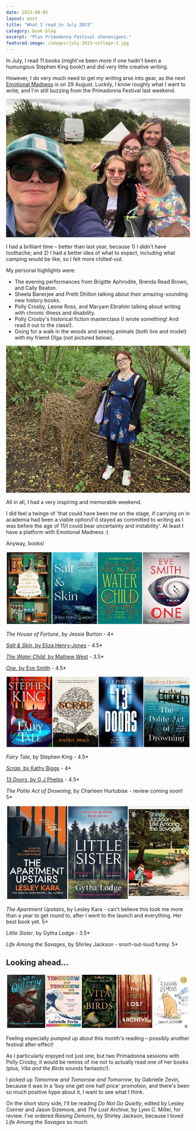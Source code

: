 ```yaml
---
date: 2023-08-02
layout: post
title: "What I read in July 2023"
category: book-blog
excerpt: "Plus Primadonna Festival shenanigans."
featured-image: /images/july-2023-collage-2.jpg
---
```


In July, I read 11 books (might've been more if one hadn't been a humungous Stephen King book!) and did very little creative writing.

However, I do very much need to get my writing arse into gear, as the next [Emotional Madness](https://www.colchesterartscentre.com/events/performance/emotional-madness-with-maryann-mates-3/) is on 29 August. Luckily, I know roughly what I want to write, and I'm still buzzing from the Primadonna Festival last weekend.

![Five women pose for a selfie in a camping field](/images/primadonna-2023.jpg)

I had a brilliant time &ndash; better than last year, because 1) I didn't have toothache; and 2) I had a better idea of what to expect, including what camping would be like, so I felt more chilled-out.

My personal highlights were:

* The evening performances from Brigitte Aphrodite, Brenda Read Brown, and Cally Beaton.
* Sheela Banerjee and Pretti Dhillon talking about their amazing-sounding new history books.
* Polly Crosby, Leone Ross, and Maryam Ebrahim talking about writing with chronic illness and disability.
* Polly Crosby's historical fiction masterclass (I wrote something! And read it out to the class!).
* Going for a walk in the woods and seeing animals (both live and model) with my friend Olga (not pictured below).

![A woman standing next to a chest-height model deer made out of sticks, in woodland](/images/alice-with-deer.jpg)

All in all, I had a very inspiring and memorable weekend.

I did feel a twinge of 'that could have been me on the stage, if carrying on in academia had been a viable option/I'd stayed as committed to writing as I was before the age of 11/I could bear uncertainty and instability'. At least I have a platform with Emotional Madness :) 

Anyway, books!

![The House of Fortune, Salt & Skin, The Water Child, One](/images/july-2023-collage-1.jpg)

<cite>The House of Fortune</cite>, by Jessie Burton - 4*

[<cite>Salt & Skin</cite>, by Eliza Henry-Jones](/blog-tour-salt-and-skin/) - 4.5*

[<cite>The Water Child</cite>, by Mathew West](/blog-tour-the-water-child/) - 3.5*

[<cite>One</cite>, by Eve Smith](/blog-tour-one/) - 4.5*

![Fairy Tale, Scrap, 13 Doors, The Polite Act of Drowning](/images/july-2023-collage-2.jpg)

<cite>Fairy Tale</cite>, by Stephen King - 4.5*

[<cite>Scrap</cite>, by Kathy Biggs](/blog-tour-scrap/) - 4*

[<cite>13 Doors</cite>, by G J Phelps](/blog-tour-13-doors/) - 4.5*

<cite>The Polite Act of Drowning</cite>, by Charleen Hurtubise - review coming soon! 5*

![The Apartment Upstairs, Little Sister, Life Among the Savages](/images/july-2023-collage-3.jpg)

<cite>The Apartment Upstairs</cite>, by Lesley Kara - can't believe this took me more than a year to get round to, after I went to the launch and everything. Her best book yet. 5*

<cite>Little Sister</cite>, by Gytha Lodge - 3.5*

<cite>Life Among the Savages</cite>, by Shirley Jackson - snort-out-loud funny. 5*

## Looking ahead...

![Do Not Go Quietly, Tomorrow and Tomorrow and Tomorrow, Vita and the Birds, The Lost Archive, Raising Demons](/images/july-2023-collage-4.jpg)

Feeling especially pumped up about this month's reading &ndash; possibly another festival after-effect!

As I particularly enjoyed not just one, but two Primadonna sessions with Polly Crosby, it would be remiss of me not to actually read one of her books (plus, <cite>Vita and the Birds</cite> sounds fantastic!).

I picked up <cite>Tomorrow and Tomorrow and Tomorrow</cite>, by Gabrielle Zevin, because it was in a 'buy one get one half price' promotion, and there's been so much positive hype about it, I want to see what I think.

On the short story side, I'll be reading <cite>Do Not Go Quietly</cite>, edited by Lesley Conner and Jason Sizemore, and <cite>The Lost Archive</cite>, by Lynn C. Miller, for review. I've ordered <cite>Raising Demons</cite>, by Shirley Jackson, because I loved <cite>Life Among the Savages</cite> so much.